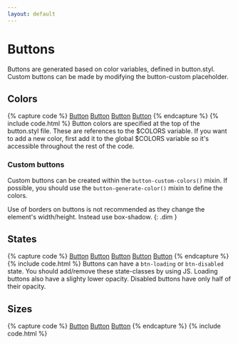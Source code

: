 ```yaml
---
layout: default
---
```


# Buttons
Buttons are generated based on color variables, defined in button.styl. Custom buttons can be made by modifying the button-custom placeholder.

## Colors
{% capture code %}
<a href="#" class="btn btn-primary">Button</a>
<a href="#" class="btn btn-green">Button</a>
<a href="#" class="btn btn-font">Button</a>
<a href="#" class="btn btn-line">Button</a>
{% endcapture %}
{% include code.html %}
Button colors are specified at the top of the button.styl file. These are references to the $COLORS variable. If you want to add a new color, first add it to the global $COLORS variable so it's accessible throughout the rest of the code.

### Custom buttons
Custom buttons can be created within the `button-custom-colors()` mixin. If possible, you should use the `button-generate-color()` mixin to define the colors.

Use of borders on buttons is not recommended as they change the element's width/height. Instead use box-shadow.
{: .dim }

## States
{% capture code %}
<a href="#" class="btn btn-primary btn-loading">Button</a>
<a href="#" class="btn btn-primary btn-disabled ">Button</a> <!-- disabled -->
<a href="#" class="btn btn-green btn-loading">Button</a>
<a href="#" class="btn btn-font btn-loading">Button</a>
<a href="#" class="btn btn-line btn-loading">Button</a>
{% endcapture %}
{% include code.html %}
Buttons can have a `btn-loading` or `btn-disabled` state. You should add/remove these state-classes by using JS.
Loading buttons also have a slighty lower opacity. Disabled buttons have only half of their opacity.

## Sizes
{% capture code %}
<a href="#" class="btn btn-small">Button</a>
<a href="#" class="btn btn-medium">Button</a>
<a href="#" class="btn btn-large">Button</a>
{% endcapture %}
{% include code.html %}
